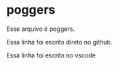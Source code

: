 # poggers

Esse arquivo é poggers.

Essa linha foi escrita direto no github.

Essa linha foi escrita no vscode
